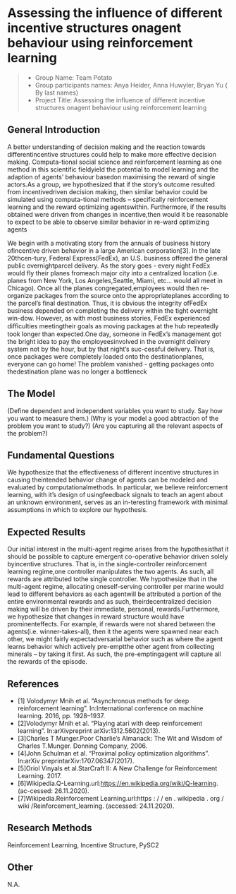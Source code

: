 # Assessing the influence of different incentive structures onagent behaviour using reinforcement learning

> * Group Name: Team Potato
> * Group participants names: Anya Heider, Anna Huwyler, Bryan Yu ( By last names)
> * Project Title: Assessing the influence of different incentive structures onagent behaviour using reinforcement learning

## General Introduction

A better understanding of decision making and the reaction towards differentincentive structures could help to make more effective decision making. Computa-tional social science and reinforcement learning as one method in this scientific fieldyield the potential to model learning and the adaption of agents’ behaviour basedon maximising the reward of single actors.As a group, we hypothesized that if the story’s outcome resulted from incentivedriven decision making, then similar behavior could be simulated using computa-tional methods – specifically reinforcement learning and the reward optimizing agentswithin. Furthermore, if the results obtained were driven from changes in incentive,then would it be reasonable to expect to be able to observe similar behavior in re-ward optimizing agents

We begin with a motivating story from the annuals of business history ofincentive driven behavior in a large American corporation[3]. In the late 20thcen-tury, Federal Express(FedEx), an U.S. business offered the general public overnightparcel delivery. As the story goes - every night FedEx would fly their planes fromeach major city into a centralized location (i.e. planes from New York, Los Angeles,Seattle, Miami, etc... would all meet in Chicago). Once all the planes congregated,employees would then re-organize packages from the source onto the appropriateplanes according to the parcel’s final destination. Thus, it is obvious the integrity ofFedEx business depended on completing the delivery within the tight overnight win-dow. However, as with most business stories, FedEx experienced diﬀiculties meetingtheir goals as moving packages at the hub repeatedly took longer than expected.One day, someone in FedEx’s management got the bright idea to pay the employeesinvolved in the overnight delivery system not by the hour, but by that night’s suc-cessful delivery. That is, once packages were completely loaded onto the destinationplanes, everyone can go home! The problem vanished - getting packages onto thedestination plane was no longer a bottleneck


## The Model


(Define dependent and independent variables you want to study. Say how you want to measure them.) (Why is your model a good abtraction of the problem you want to study?) (Are you capturing all the relevant aspects of the problem?)


## Fundamental Questions
We hypothesize that the effectiveness of different incentive structures in causing theintended behavior change of agents can be modeled and evaluated by computationalmethods. In particular, we believe reinforcement learning, with it’s design of usingfeedback signals to teach an agent about an unknown environment, serves as an in-teresting framework with minimal assumptions in which to explore our hypothesis.


## Expected Results
Our initial interest in the multi-agent regime arises from the hypothesisthat it should be possible to capture emergent co-operative behavior driven solely byincentive structures. That is, in the single-controller reinforcement learning regime,one controller manipulates the two agents. As such, all rewards are attributed tothe single controller. We hypothesize that in the multi-agent regime, allocating oneself-serving controller per marine would lead to different behaviors as each agentwill be attributed a portion of the entire environmental rewards and as such, theirdecentralized decision making will be driven by their immediate, personal, rewards.Furthermore, we hypothesize that changes in reward structure would have prominenteffects. For example, if rewards were not shared between the agents(i.e. winner-takes-all), then it the agents were spawned near each other, we might fairly expectadversarial behavior such as where the agent learns behavior which actively pre-emptthe other agent from collecting minerals – by taking it first. As such, the pre-emptingagent will capture all the rewards of the episode.


## References 
* <a id="1">[1] Volodymyr Mnih et al. “Asynchronous methods for deep reinforcement learning”. In:International conference on machine learning. 2016, pp. 1928–1937. </a>
* <a id="2">[2]</a>Volodymyr Mnih et al. “Playing atari with deep reinforcement learning”. In:arXivpreprint arXiv:1312.5602(2013).
* <a id="3">[3]</a>Charles T Munger.Poor Charlie’s Almanack: The Wit and Wisdom of Charles T.Munger. Donning Company, 2006.
* <a id="4">[4]</a>John Schulman et al. “Proximal policy optimization algorithms”. In:arXiv preprintarXiv:1707.06347(2017).
* <a id="5">[5]</a>Oriol Vinyals et al.StarCraft II: A New Challenge for Reinforcement Learning. 2017.
* <a id="6">[6]</a>Wikipedia.Q-Learning.url:https://en.wikipedia.org/wiki/Q-learning. (ac-cessed: 26.11.2020).
* <a id="7">[7]</a>Wikipedia.Reinforcement  Learning.url:https : / / en . wikipedia . org / wiki /Reinforcement_learning. (accessed: 24.11.2020).




## Research Methods
Reinforcement Learning, Incentive Structure, PySC2


## Other
N.A.
